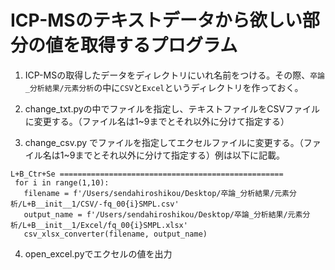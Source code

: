# ICP-MSのテキストデータから欲しい部分の値を取得するプログラム

1. ICP-MSの取得したデータをディレクトリにいれ名前をつける。その際、`卒論_分析結果/元素分析`の中に`CSV`と`Excel`というディレクトリを作っておく。

2. change_txt.pyの中でファイルを指定し、テキストファイルをCSVファイルに変更する。（ファイル名は1~9までとそれ以外に分けて指定する）


3. change_csv.py でファイルを指定してエクセルファイルに変更する。（ファイル名は1~9までとそれ以外に分けて指定する）例は以下に記載。
 
```
L+B_Ctr+Se ==================================================
 for i in range(1,10):
   filename = f'/Users/sendahiroshikou/Desktop/卒論_分析結果/元素分析/L+B__init__1/CSV/-fq_00{i}SMPL.csv'
   output_name = f'/Users/sendahiroshikou/Desktop/卒論_分析結果/元素分析/L+B__init__1/Excel/fq_00{i}SMPL.xlsx'
   csv_xlsx_converter(filename, output_name)
```

4. open_excel.pyでエクセルの値を出力
